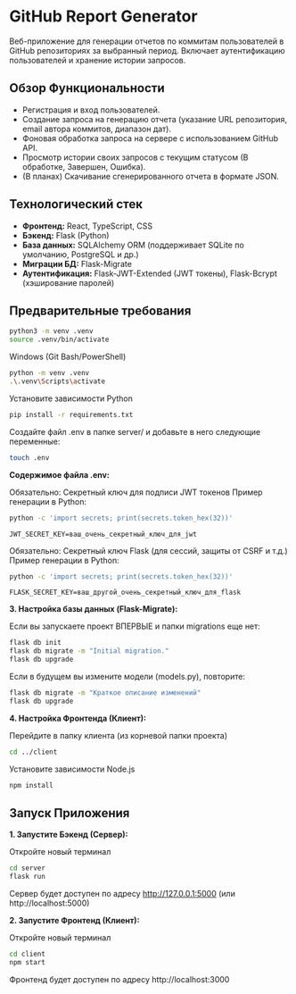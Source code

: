 # GitHub Report Generator

Веб-приложение для генерации отчетов по коммитам пользователей в GitHub репозиториях за выбранный период. Включает аутентификацию пользователей и хранение истории запросов.

## Обзор Функциональности

*   Регистрация и вход пользователей.
*   Создание запроса на генерацию отчета (указание URL репозитория, email автора коммитов, диапазон дат).
*   Фоновая обработка запроса на сервере с использованием GitHub API.
*   Просмотр истории своих запросов с текущим статусом (В обработке, Завершен, Ошибка).
*   (В планах) Скачивание сгенерированного отчета в формате JSON.

## Технологический стек

*   **Фронтенд:** React, TypeScript, CSS
*   **Бэкенд:** Flask (Python)
*   **База данных:** SQLAlchemy ORM (поддерживает SQLite по умолчанию, PostgreSQL и др.)
*   **Миграции БД:** Flask-Migrate
*   **Аутентификация:** Flask-JWT-Extended (JWT токены), Flask-Bcrypt (хэширование паролей)

## Предварительные требования
```bash
python3 -m venv .venv
source .venv/bin/activate
```
Windows (Git Bash/PowerShell)

```bash
python -m venv .venv
.\.venv\Scripts\activate
```

Установите зависимости Python

```bash
pip install -r requirements.txt
```

Создайте файл .env в папке server/
и добавьте в него следующие переменные:

```bash
touch .env
```

**Содержимое файла .env:**

Обязательно: Секретный ключ для подписи JWT токенов
Пример генерации в Python: 

```bash
python -c 'import secrets; print(secrets.token_hex(32))'
```

`JWT_SECRET_KEY=ваш_очень_секретный_ключ_для_jwt`

Обязательно: Секретный ключ Flask (для сессий, защиты от CSRF и т.д.)
Пример генерации в Python: 

```bash
python -c 'import secrets; print(secrets.token_hex(32))'
```

`FLASK_SECRET_KEY=ваш_другой_очень_секретный_ключ_для_flask`

**3. Настройка базы данных (Flask-Migrate):**

Если вы запускаете проект ВПЕРВЫЕ и папки migrations еще нет:

```bash
flask db init
flask db migrate -m "Initial migration."
flask db upgrade
```

Если в будущем вы измените модели (models.py), повторите:

```bash
flask db migrate -m "Краткое описание изменений"
flask db upgrade
```

**4. Настройка Фронтенда (Клиент):**

Перейдите в папку клиента (из корневой папки проекта)

```bash
cd ../client
```

Установите зависимости Node.js

```bash
npm install
```

## Запуск Приложения

**1. Запустите Бэкенд (Сервер):**

Откройте новый терминал

```bash
cd server
flask run
```

Сервер будет доступен по адресу http://127.0.0.1:5000 (или http://localhost:5000)

**2. Запустите Фронтенд (Клиент):**

Откройте новый терминал

```bash
cd client
npm start
```

Фронтенд будет доступен по адресу http://localhost:3000